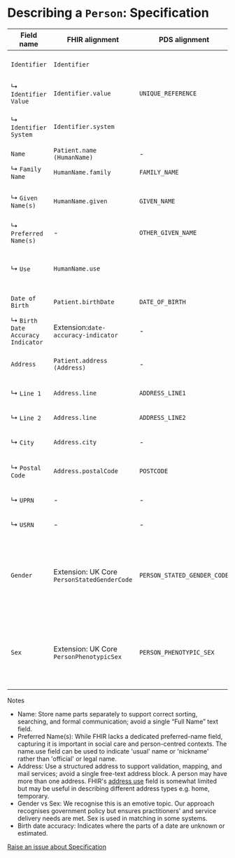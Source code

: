 # Describing a `Person`: Specification

|Field name|FHIR alignment|PDS alignment|Cardinality|Data Type & Format|Description|
|----------|--------------|-------------|-----------|------------------|-----------|
|`Identifier`|`Identifier`||1, Many (MUST)|Object|Unique identifiers (IDs) associated with the person.|
|↳ `Identifier Value`|`Identifier.value`|`UNIQUE_REFERENCE`|1 (MUST)|String(UTF-8)|A single unique identifier attached to the person (e.g., NHS number).|
|↳ `Identifier System`|`Identifier.system`||1 (MUST)|URI|System that the identifier adheres to (e.g., https://fhir.nhs.uk/Id/nhs-number).|
|`Name`|`Patient.name (HumanName)`|-|1 (MUST)|Object|Container for name parts.|
|↳ `Family Name`|`HumanName.family`|`FAMILY_NAME`|1, Many (MUST)|String(UTF-8)|Surname or family name.|
|↳ `Given Name(s)`|`HumanName.given`|`GIVEN_NAME`|1, Many (MUST)|String(UTF-8)|First and any middle names. If multiple, store as separate entries if possible.|
|↳ `Preferred Name(s)`|-|`OTHER_GIVEN_NAME`|0, Many (MAY)|String(UTF-8)|Any preferred names used by the person.|
|↳ `Use`|`HumanName.use`||0,1 (SHOULD)|Code:{usual, official, temp, nickname, anonymous, old, maiden}|How this name instance is used.|
|`Date of Birth`|`Patient.birthDate`|`DATE_OF_BIRTH`|1 (MUST)|Date (ISO8601: `YYYY-MM-DD`)|The person's date of birth.|
|↳ `Birth Date Accuracy Indicator`|Extension:`date-accuracy-indicator`| - |0,1 (MAY)|Code: {e.g. AAA, AEU}|Indicates which parts of the date are known to be accurate (A), estimated (E) or unknown (U)|
|`Address`|`Patient.address (Address)`|-|0, Many (SHOULD)|Object|Physical location(s) where the person can be contacted.|
|↳ `Line 1`|`Address.line`|`ADDRESS_LINE1`|1 (MUST, if Address is present)|String(UTF-8)|Street address, c/o.|
|↳ `Line 2`|`Address.line`|`ADDRESS_LINE2`|0,1 (MAY)|String(UTF-8)|Apartment, suite, unit, building, floor, etc.|
|↳ `City`|`Address.city`|-|1 (MUST, if Address is present)|String(UTF-8)|City, town, or village.|
|↳ `Postal Code`|`Address.postalCode`|`POSTCODE`|1 (MUST, if Address is present)|String(UTF-8)|Postcode for address.|
|↳ `UPRN`|-|-|0,1 (MAY)|Float16|Unique Property Reference Number of the address.|
|↳ `USRN`|-|-|0,1 (MAY)|Float16|Unique Street Reference Number of the address.|
|`Gender`|Extension: UK Core `PersonStatedGenderCode`|`PERSON_STATED_GENDER_CODE`|0,1 (MUST)|CodeableConcept (NHS Person Stated Gender Code: {1=male, 2=female, 3=non-binary, 4=other, X=not known, Z=not stated})|The person’s stated gender. This information does not pertain to biological sex.|
|`Sex`|Extension: UK Core `PersonPhenotypicSex`|`PERSON_PHENOTYPIC_SEX`|0,1 (MAY)|CodeableConcept (NHS Person Phenotypic Sex: {1=male, 2=female, 3=indeterminate, X=not known, Z=not stated})|Observed phenotypic sex, where recorded.|


Notes
- Name: Store name parts separately to support correct sorting, searching, and formal communication; avoid a single “Full Name” text field.
- Preferred Name(s): While FHIR lacks a dedicated preferred-name field, capturing it is important in social care and person-centred contexts. The name.use field can be used to indicate 'usual' name or 'nickname' rather than 'official' or legal name.
- Address: Use a structured address to support validation, mapping, and mail services; avoid a single free-text address block. A person may have more than one address. FHIR's [address use](https://packages.fhir.org/guide/uk-core-implementation-guide/Home/Guidance/DataTypeGuidance/Address?version=0.1.0) field is somewhat limited but may be useful in describing different address types e.g. home, temporary.
- Gender vs Sex: We recognise this is an emotive topic. Our approach recognises government policy but ensures practitioners' and service delivery needs are met. Sex is used in matching in some systems.
- Birth date accuracy: Indicates where the parts of a date are unknown or estimated.


<a href="https://github.com/SocialCareData/person-standard/issues/new?template=content_issue.yml&title=Issue+regarding+People+Spec+Specification" class="web-button" target="_blank">Raise an issue about Specification</a>
